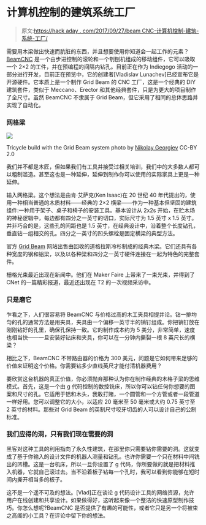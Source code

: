 # 计算机控制的建筑系统工厂

> 原文:[https://hack aday . com/2017/09/27/beam CNC-计算机控制-建筑-系统-工厂/](https://hackaday.com/2017/09/27/beamcnc-computer-controlled-construction-system-mill/)

需要用木梁做出快速而肮脏的东西，并且想要使用你知道会一起工作的元素？ [BeamCNC](https://www.indiegogo.com/project/preview/1f6fb209/#/) 是一个由步进控制的滚轮和一个刳刨机组成的移动组件，它可以吸取一个 2×2 的工件，并在预编程的间隔内钻孔。目前正在作为 Indiegogo 活动的一部分进行开发，目前正在预览中，它的创建者[Vladislav Lunachev]已经宣布它是开源硬件。它本质上是一个制作 Grid Beam 的 CNC 工厂，这是一个经典的 DIY 建筑套件，类似于 Meccano、Erector 和其他经典套件，只是为更大的项目制作了全尺寸。虽然 BeamCNC 不隶属于 Grid Beam，但它采用了相同的总体思路并实现了自动化。

### 网格梁

[![](../Images/087e3c4b7d0ab583cb3cd4db625dfbe4.png)](https://hackaday.com/wp-content/uploads/2017/09/gridbeam_bike.jpg)

Tricycle build with the Grid Beam system
photo by [Nikolay Georgiev](https://www.flickr.com/photos/nikolayhg1/6982018588/) CC-BY 2.0

我们并不都是木匠，但如果我们有工具并接受过相关培训，我们中的大多数人都可以粗制滥造。甚至这也是一种延伸，延伸到制作你可以使用的实际家具上更是一种延伸。

输入网格梁。这个想法是由肯·艾萨克(Ken Isaac)在 20 世纪 40 年代提出的，使用一种相当普通的木质材料——经典的 2×2 横梁——作为一种基本但坚固的建筑组件:一种用于架子、桌子和椅子的安装工具。基本设计从 2x2s 开始，在贮木场的神秘逻辑中，每边都有四分之一英寸的切口，实际尺寸为 1.5 英寸 x 1.5 英寸。并非巧合的是，这些孔的间距也是 1.5 英寸，在经典设计中，沿着整个长度钻孔，垂直钻一组相交的孔。四分之一英寸的凹头螺栓是固定横梁的典型方法。

官方 [Grid Beam](http://gridbeam.com/) 网站出售由回收的道格拉斯冷杉制成的经典木梁。它们还具有各种宽度的钢和铝梁，以及以各种梁和四分之一英寸硬件连接在一起为特色的完整套件。

栅格光束最近出现在新闻中。他们在 Maker Faire 上带来了一束光束，并得到了 CNet 的一篇精彩报道，最近还出现在 T2 的一次视频采访中。

### 只是磨它

乍看之下，人们很容易将 BeamCNC 与价格过高的木工夹具相提并论。钻一排均匀的孔的通常方法是用夹具，夹具由一个偏移一英寸半的销钉组成。你把销钉放在刚刚钻好的孔里，确保孔保持一致。它的制作成本约为 5 美分，非常简单，速度也相当快——一旦安装好钻床和夹具，你可以在一分钟内撕裂一根 8 英尺长的横梁？

相比之下，BeamCNC 不带路由器的价格为 300 美元，问题是它如何带来足够的价值来证明这个价格。你需要钻多少直线英尺才能付清机器费用？

要欣赏这台机器的真正价值，你必须抛弃那种认为你在制作经典的木格子梁的思维模式。首先，这是一个由 g 代码控制的数控铣床，所以你可以钻任何你想要的图案和尺寸的孔。它适用于铝和木头，我敢打赌，一个圆管和一个方管或者一段管道一样好用。您可以调整它的大小，以适应 20 毫米至 50 毫米或大约 0.75 英寸至 2 英寸的材料。那些对 Grid Beam 的英制尺寸咬牙切齿的人可以设计自己的公制标准。

### 我们应得的洞，只有我们现在需要的洞

黑客对这种工具的利用指向了永久性建筑，在那里你只需要钻你需要的洞。这就变成了基于你输入的设计文件的机器人测量和钻孔。也许你需要一个只在材料中间铣出的凹槽。这是一台机床，所以一旦你设置了 g 代码，你所要做的就是把材料推入机器，它就自己滚过去。当不沿着板子钻每一个孔时，我可以看到你能够在短时间内撕开相当多的板子。

这不是一个遥不可及的想法。[Vlad]正在谈论 g 代码设计工具的网络资源，允许用户在线创建和共享设计。如果做得好，这听起来像一个整洁的快速原型制作技巧。你怎么想呢?BeamCNC 是否提供了有趣的可能性，或者它只是另一个将被束之高阁的小工具？在评论中留下你的想法。
